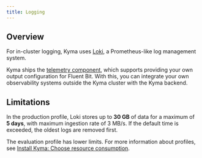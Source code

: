 ```yaml
---
title: Logging
---
```


## Overview

For in-cluster logging, Kyma uses [Loki](https://github.com/grafana/loki), a Prometheus-like log management system.

Kyma ships the [telemetry component](./obsv-04-telemetry-in-kyma.md), which supports providing your own output configuration for Fluent Bit. With this, you can integrate your own observability systems outside the Kyma cluster with the Kyma backend.
## Limitations

In the production profile, Loki stores up to **30 GB** of data for a maximum of **5 days**, with maximum ingestion rate of 3 MB/s. If the default time is exceeded, the oldest logs are removed first.

The evaluation profile has lower limits. For more information about profiles, see [Install Kyma: Choose resource consumption](../../../04-operation-guides/operations/02-install-kyma.md#choose-resource-consumption).
